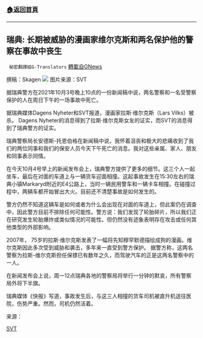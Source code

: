 ###  [:house:返回首頁](https://github.com/ourhimalayas/txt)
---


## 瑞典: 长期被威胁的漫画家维尔克斯和两名保护他的警察在事故中丧生
` 秘密翻譯組G-Translators` [轉載自GNews](https://gnews.org/zh-hans/1572645/)

撰稿：Skagen
![](https://assets.gnews.org/wp-content/uploads/2021/10/Capture2-4-e1633344921548.jpg)
图片来源：SVT

据瑞典警方在2021年10月3号晚上10点的一份新闻稿中说，两名警察和一名受警察保护的人在周日下午的一场事故中死亡。

据瑞典媒体Dagens Nyheter和SVT报道，漫画家拉斯·维尔克斯（Lars Vilks）被杀。 Dagens Nyheter的消息得到了拉斯·维尔克斯女友的证实，而SVT的消息得到了瑞典警方的证实。

瑞典警察局长安德斯-托恩伯格在新闻稿中说，我怀着沮丧和极大的悲痛收到了我们的两位同事和我们的保安人员今天下午死亡的消息。我对这些亲属、家人、朋友和同事表示同情。

在今天10月4号早上的新闻发布会上，瑞典警方提供了更多的细节。这三个人一起坐车，最后在对面的车道上与一辆货车迎面相撞。这起事故发生在15:30左右的瑞典小镇Markaryd附近的E4公路上，当时一辆民用警车和一辆卡车相撞。在碰撞过程中，两辆车都开始冒出大火。目前还不清楚事故是如何发生的。

警方仍然不知道这辆车是如何或者为什么会出现在对面的车道上，但此案仍在调查中，因此警方目前不排除任何可能性。警方说：我们发现了轮胎碎片，所以我们正在研究发生轮胎爆炸或类似情况的可能性。但仍然没有迹象表明存在攻击或任何其他类型的外部影响。

2007年， 75岁的拉斯·维尔克斯发表了一幅将先知穆罕默德描绘成狗的漫画。维尔克斯因此多次受到威胁和袭击，多年来一直受到警方保护。 据警方称，这两名警察为拉斯-维尔克斯担任保镖已有数年之久，而驾驶汽车的正是这两名警察中的一人。

在新闻发布会上说，周一12点瑞典各地的警察局将举行一分钟的默哀，所有警察局外将下半旗。

瑞典媒体《快报》写道，事故发生后，与这三人相撞的货车司机被直升机送往医院，伤势严重。然而，司机仍然活着。

来源：

[SVT](https://www.svt.se/nyheter/lokalt/skane/stor-brand-pa-e4-efter-krock-med-tva-fordon)
